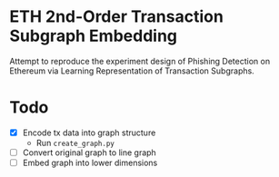 # ETH 2nd-Order Transaction Subgraph Embedding

Attempt to reproduce the experiment design of Phishing Detection on Ethereum via Learning Representation of Transaction Subgraphs.

# Todo

* [X] Encode tx data into graph structure 
    * Run `create_graph.py`
* [ ] Convert original graph to line graph
* [ ] Embed graph into lower dimensions
